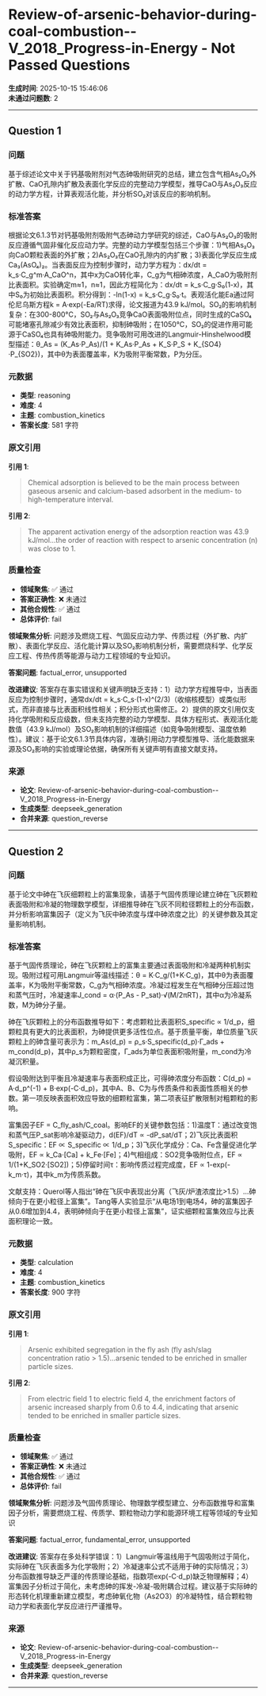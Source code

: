 # Review-of-arsenic-behavior-during-coal-combustion--V_2018_Progress-in-Energy - Not Passed Questions

**生成时间**: 2025-10-15 15:46:06  
**未通过问题数**: 2

---

## Question 1

### 问题

基于综述论文中关于钙基吸附剂对气态砷吸附研究的总结，建立包含气相As₂O₃外扩散、CaO孔隙内扩散及表面化学反应的完整动力学模型，推导CaO与As₂O₃反应的动力学方程，计算表观活化能，并分析SO₂对该反应的影响机制。

### 标准答案

根据论文6.1.3节对钙基吸附剂吸附气态砷动力学研究的综述，CaO与As₂O₃的吸附反应遵循气固非催化反应动力学。完整的动力学模型包括三个步骤：1)气相As₂O₃向CaO颗粒表面的外扩散；2)As₂O₃在CaO孔隙内的内扩散；3)表面化学反应生成Ca₃(AsO₄)₂。当表面反应为控制步骤时，动力学方程为：dx/dt = k_s·C_g^m·A_CaO^n，其中x为CaO转化率，C_g为气相砷浓度，A_CaO为吸附剂比表面积。实验确定m≈1，n≈1，因此方程简化为：dx/dt = k_s·C_g·S₀(1-x)，其中S₀为初始比表面积。积分得到：-ln(1-x) = k_s·C_g·S₀·t。表观活化能Ea通过阿伦尼乌斯方程k = A·exp(-Ea/RT)求得，论文报道为43.9 kJ/mol。SO₂的影响机制复杂：在300-800°C，SO₂与As₂O₃竞争CaO表面吸附位点，同时生成的CaSO₄可能堵塞孔隙减少有效比表面积，抑制砷吸附；在1050°C，SO₂的促进作用可能源于CaSO₄也具有砷吸附能力。竞争吸附可用改进的Langmuir-Hinshelwood模型描述：θ_As = (K_As·P_As)/(1 + K_As·P_As + K_S·P_S + K_{SO4}·P_{SO2})，其中θ为表面覆盖率，K为吸附平衡常数，P为分压。

### 元数据

- **类型**: reasoning
- **难度**: 4
- **主题**: combustion_kinetics
- **答案长度**: 581 字符

### 原文引用

**引用 1**:
> Chemical adsorption is believed to be the main process between gaseous arsenic and calcium-based adsorbent in the medium- to high-temperature interval.

**引用 2**:
> The apparent activation energy of the adsorption reaction was 43.9 kJ/mol...the order of reaction with respect to arsenic concentration (n) was close to 1.

### 质量检查

- **领域聚焦**: ✅ 通过
- **答案正确性**: ❌ 未通过
- **其他合规性**: ✅ 通过
- **总体评价**: fail

**领域聚焦分析**: 问题涉及燃烧工程、气固反应动力学、传质过程（外扩散、内扩散）、表面化学反应、活化能计算以及SO₂影响机制分析，需要燃烧科学、化学反应工程、传热传质等能源与动力工程领域的专业知识。

**答案问题**: factual_error, unsupported

**改进建议**: 答案存在事实错误和关键声明缺乏支持：1）动力学方程推导中，当表面反应为控制步骤时，通常dx/dt = k_s·C_s·(1-x)^(2/3)（收缩核模型）或类似形式，而非直接与比表面积线性相关；积分形式也需修正。2）提供的原文引用仅支持化学吸附和反应级数，但未支持完整的动力学模型、具体方程形式、表观活化能数值（43.9 kJ/mol）及SO₂影响机制的详细描述（如竞争吸附模型、温度依赖性）。建议：基于论文6.1.3节具体内容，准确引用动力学模型推导、活化能数据来源及SO₂影响的实验或理论依据，确保所有关键声明有直接文献支持。

### 来源

- **论文**: Review-of-arsenic-behavior-during-coal-combustion--V_2018_Progress-in-Energy
- **生成类型**: deepseek_generation
- **合并来源**: question_reverse

---

## Question 2

### 问题

基于论文中砷在飞灰细颗粒上的富集现象，请基于气固传质理论建立砷在飞灰颗粒表面吸附和冷凝的物理数学模型，详细推导砷在飞灰不同粒径颗粒上的分布函数，并分析影响富集因子（定义为飞灰中砷浓度与煤中砷浓度之比）的关键参数及其定量影响机制。

### 标准答案

基于气固传质理论，砷在飞灰颗粒上的富集主要通过表面吸附和冷凝两种机制实现。吸附过程可用Langmuir等温线描述：θ = K·C_g/(1+K·C_g)，其中θ为表面覆盖率，K为吸附平衡常数，C_g为气相砷浓度。冷凝过程发生在气相砷分压超过饱和蒸气压时，冷凝速率J_cond = α·(P_As - P_sat)·√(M/2πRT)，其中α为冷凝系数，M为砷分子量。

砷在飞灰颗粒上的分布函数推导如下：考虑颗粒比表面积S_specific ∝ 1/d_p，细颗粒具有更大的比表面积，为砷提供更多活性位点。基于质量平衡，单位质量飞灰颗粒上的砷含量可表示为：m_As(d_p) = ρ_s·S_specific(d_p)·Γ_ads + m_cond(d_p)，其中ρ_s为颗粒密度，Γ_ads为单位表面积吸附量，m_cond为冷凝沉积量。

假设吸附达到平衡且冷凝速率与表面积成正比，可得砷浓度分布函数：C(d_p) = A·d_p^(-1) + B·exp(-C·d_p)，其中A、B、C为与传质条件和表面性质相关的参数。第一项反映表面积效应导致的细颗粒富集，第二项表征扩散限制对粗颗粒的影响。

富集因子EF = C_fly_ash/C_coal。影响EF的关键参数包括：1)温度T：通过改变饱和蒸气压P_sat影响冷凝驱动力，d(EF)/dT ∝ -dP_sat/dT；2)飞灰比表面积S_specific：EF ∝ S_specific ∝ 1/d_p；3)飞灰化学成分：Ca、Fe含量促进化学吸附，EF ∝ k_Ca·[Ca] + k_Fe·[Fe]；4)气相组成：SO2竞争吸附位点，EF ∝ 1/(1+K_SO2·[SO2])；5)停留时间τ：影响传质过程完成度，EF ∝ 1-exp(-k_m·τ)，其中k_m为传质系数。

文献支持：Querol等人指出“砷在飞灰中表现出分离（飞灰/炉渣浓度比>1.5）...砷倾向于在更小粒径上富集”。Tang等人实验显示“从电场1到电场4，砷的富集因子从0.6增加到4.4，表明砷倾向于在更小粒径上富集”，证实细颗粒富集效应与比表面积理论一致。

### 元数据

- **类型**: calculation
- **难度**: 4
- **主题**: combustion_kinetics
- **答案长度**: 900 字符

### 原文引用

**引用 1**:
> Arsenic exhibited segregation in the fly ash (fly ash/slag concentration ratio > 1.5)...arsenic tended to be enriched in smaller particle sizes.

**引用 2**:
> From electric field 1 to electric field 4, the enrichment factors of arsenic increased sharply from 0.6 to 4.4, indicating that arsenic tended to be enriched in smaller particle sizes.

### 质量检查

- **领域聚焦**: ✅ 通过
- **答案正确性**: ❌ 未通过
- **其他合规性**: ✅ 通过
- **总体评价**: fail

**领域聚焦分析**: 问题涉及气固传质理论、物理数学模型建立、分布函数推导和富集因子分析，需要燃烧工程、传质学、颗粒物动力学和能源环境工程等领域的专业知识

**答案问题**: factual_error, fundamental_error, unsupported

**改进建议**: 答案存在多处科学错误：1）Langmuir等温线用于气固吸附过于简化，实际砷在飞灰表面多为化学吸附；2）冷凝速率公式不适用于砷的实际情况；3）分布函数推导缺乏严谨的传质理论基础，指数项exp(-C·d_p)缺乏物理解释；4）富集因子分析过于简化，未考虑砷的挥发-冷凝-吸附耦合过程。建议基于实际砷的形态转化机理重新建立模型，考虑砷氧化物（As2O3）的冷凝特性，结合颗粒物动力学和表面化学反应进行严谨推导。

### 来源

- **论文**: Review-of-arsenic-behavior-during-coal-combustion--V_2018_Progress-in-Energy
- **生成类型**: deepseek_generation
- **合并来源**: question_reverse

---

